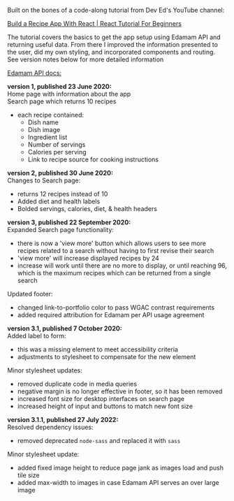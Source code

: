 Built on the bones of a code-along tutorial from Dev Ed's YouTube channel:

[Build a Recipe App With React | React Tutorial For Beginners](https://www.youtube.com/watch?v=U9T6YkEDkMo)

The tutorial covers the basics to get the app setup using Edamam API and returning useful data. From there I improved the information presented to the user, did my own styling, and incorporated components and routing. See version notes below for more detailed information

[Edamam API docs:](https://developer.edamam.com/edamam-docs-recipe-api)

**version 1, published 23 June 2020:**\
Home page with information about the app\
Search page which returns 10 recipes
  - each recipe contained:
    - Dish name
    - Dish image
    - Ingredient list
    - Number of servings
    - Calories per serving
    - Link to recipe source for cooking instructions

**version 2, published 30 June 2020:**\
Changes to Search page:
  - returns 12 recipes instead of 10
  - Added diet and health labels
  - Bolded servings, calories, diet, & health headers

**version 3, published 22 September 2020:**\
Expanded Search page functionality:
  - there is now a 'view more' button which allows users to see more recipes related to a search without having to first revise their search
  - 'view more' will increase displayed recipes by 24
  - increase will work until there are no more to display, or until reaching 96, which is the maximum recipes which can be returned from a single search

Updated footer:
  - changed link-to-portfolio color to pass WGAC contrast requirements
  - added required attribution for Edamam per API usage agreement

**version 3.1, published 7 October 2020:**\
Added label to form:
  - this was a missing element to meet accessibility criteria
  - adjustments to stylesheet to compensate for the new element

Minor stylesheet updates:
  - removed duplicate code in media queries
  - negative margin is no longer effective in footer, so it has been removed
  - increased font size for desktop interfaces on search page
  - increased height of input and buttons to match new font size

**version 3.1.1, published 27 July 2022:**\
Resolved dependency issues:
  - removed deprecated `node-sass` and replaced it with `sass`

Minor stylesheet update:
  - added fixed image height to reduce page jank as images load and push tile size
  - added max-width to images in case Edamam API serves an over large image